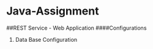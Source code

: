 # Java-Assignment

##REST Service - Web Application
####Configurations
1. Data Base Configuration


